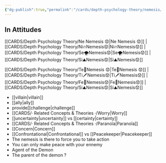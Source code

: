 ```yaml
---
{"dg-publish":true,"permalink":"/cards/depth-psychology-theory/nemesis/","noteIcon":"","created":"2022-12-27T22:26:23.610+01:00","updated":"2023-04-20T21:46:24.895+02:00"}
---
```



## In Attitudes

[[CARDS/Depth Psychology Theory/Ne Nemesis 😟\|Ne Nemesis 😟]] | [[CARDS/Depth Psychology Theory/Ni🔥Nemesis😟\|Ni🔥Nemesis😟]] | [[CARDS/Depth Psychology Theory/Se🌪️Nemesis😟\|Se🌪️Nemesis😟]] | [[CARDS/Depth Psychology Theory/Si⛰️Nemesis😟\|Si⛰️Nemesis😟]]

[[CARDS/Depth Psychology Theory/Te🏹Nemesis 😟\|Te🏹Nemesis 😟]] | [[CARDS/Depth Psychology Theory/Ti🗡️Nemesis😟\|Ti🗡️Nemesis😟]] | [[CARDS/Depth Psychology Theory/Fe💉Nemesis😟\|Fe💉Nemesis😟]] | [[CARDS/Depth Psychology Theory/Si⛰️Nemesis😟\|Si⛰️Nemesis😟]]


- [[villain\|villain]]
- [[ally\|ally]]
- provide[[challenge\|challenge]]
- [[CARDS/· Related Concepts & Theories ·/Worry\|Worry]]
- [[uncertainty\|uncertainty]] vs [[certainty\|certainty]]
- [[CARDS/· Related Concepts & Theories ·/Paranoïa\|Paranoïa]]
- [[Concern\|Concern]] 
- [[Confrontational\|Confrontational]] vs [[Peacekeeper\|Peacekeeper]]
- The nemesis is there to force you to take action 
- You can only make peace with your ennemy 
- Agent of the Demon 
- The parent of the demon ? 